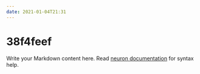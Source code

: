 ```yaml
---
date: 2021-01-04T21:31
---
```


# 38f4feef

Write your Markdown content here. Read [neuron documentation](https://neuron.zettel.page/2011404.html) for syntax help.

